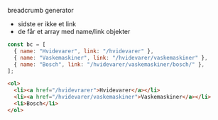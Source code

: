 breadcrumb generator

- sidste er ikke et link
- de får et array med name/link objekter

```js
const bc = [
  { name: "Hvidevarer", link: "/hvidevarer" },
  { name: "Vaskemaskiner", link: "/hvidevarer/vaskemaskiner" },
  { name: "Bosch", link: "/hvidevarer/vaskemaskiner/bosch/" },
];
```

```html
<ol>
  <li><a href="/hvidevrarer">Hvidevarer</a></li>
  <li><a href="/hvidevarer/vaskemaskiner">Vaskemaskiner</a></li>
  <li>Bosch</li>
</ol>
```
